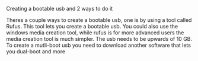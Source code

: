 Creating a bootable usb and 2 ways to do it 



Theres a couple ways to create a bootable usb, one is by using a tool called Rufus. This tool lets you create a bootable usb. You could also use the windows media creation tool, while rufus is for more advanced users the media creation tool is much simpler.  The usb needs to be upwards of 10 GB. To create a mutli-boot usb you need to download another software that lets you dual-boot and more 
